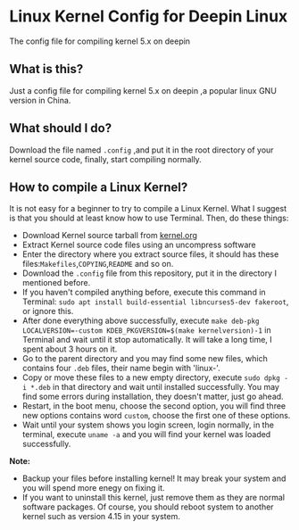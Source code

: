 # Linux Kernel Config for Deepin Linux
The config file for compiling kernel 5.x on deepin
## What is this?
Just a config file for compiling kernel 5.x on deepin ,a popular linux GNU version in China.
## What should I do?
Download the file named `.config` ,and put it in the root directory of your kernel source code, finally, start compiling normally.
## How to compile a Linux Kernel?
It is not easy for a beginner to try to compile a Linux Kernel. What I suggest is that you should at least know how to use Terminal. Then, do these things:  
- Download Kernel source tarball from [kernel.org](https://kernel.org)
- Extract Kernel source code files using an uncompress software
- Enter the directory where you extract source files, it should has these files:`Makefiles`,`COPYING`,`README` and so on.
- Download the `.config` file from this repository, put it in the directory I mentioned before.
- If you haven't compiled anything before, execute this command in Terminal: `sudo apt install build-essential libncurses5-dev fakeroot`, or ignore this.
- After done everything above successfully, execute `make deb-pkg LOCALVERSION=-custom KDEB_PKGVERSION=$(make kernelversion)-1` in Terminal and wait until it stop automatically. It will take a long time, I spent about 3 hours on it.
- Go to the parent directory and you may find some new files, which contains four `.deb` files, their name begin with 'linux-'.
- Copy or move these files to a new empty directory, execute `sudo dpkg -i *.deb` in that directory and wait until installed successfully. You may find some errors during installation, they doesn't matter, just go ahead.
- Restart, in the boot menu, choose the second option, you will find three new options contains word `custom`, choose the first one of these options.
- Wait until your system shows you login screen, login normally, in the terminal, execute `uname -a` and you will find your kernel was loaded successfully.  

**Note:**  
- Backup your files before installing kernel! It may break your system and you will spend more enegy on fixing it.
- If you want to uninstall this kernel, just remove them as they are normal software packages. Of course, you should reboot system to another kernel such as version 4.15 in your system.
